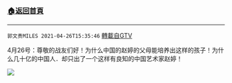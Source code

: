 ﻿###  [:house:返回首頁](https://github.com/ourhimalayas/txt)
---

`郭文贵MILES 2021-04-26T15:35:46` [轉載自GTV](https://gtv.org/web/#/UserInfo/5e596957357cc612d35a8044)

4月26号：尊敬的战友们好！为什么中国的赵婷的父母能培养出这样的孩子！为什么几十亿的中国人．却只出了一个这样有良知的中国艺术家赵婷！

[![](https://filegroup.gtv.org/cdn-cgi/image/width=600/https://filegroup.gtv.org/group7/web/20210426/15/35/0/a45c73770eefa20d2fef98e2df22bc08.jpg)](https://filegroup.gtv.org/group7/web/20210426/15/35/0/905de6ceb559ca568c15dd713206d9f6.mp4)